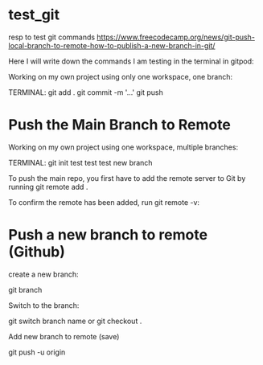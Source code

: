 # test_git
resp to test git commands
https://www.freecodecamp.org/news/git-push-local-branch-to-remote-how-to-publish-a-new-branch-in-git/


Here I will write down the commands I am testing in the terminal in gitpod:

Working on my own project using only one workspace, one branch:

TERMINAL:
git add .
git commit -m '...'
git push


# Push the Main Branch to Remote

Working on my own project using one workspace, multiple branches:

TERMINAL:
git init
test
test
test new branch

To push the main repo, you first have to add the remote server to Git by running git remote add <url>.

To confirm the remote has been added, run git remote -v:


# Push a new branch to remote (Github)
create a new branch:

git branch <branch-name>


Switch to the branch:

git switch branch name or git checkout <branch-name>.


Add new branch to remote (save)

git push -u origin <branch-name>
